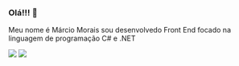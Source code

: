 ### Olá!!! 👋

Meu nome é Márcio Morais sou desenvolvedo Front End focado na linguagem de programação C# e .NET

<div>  
  <img src="https://github-readme-stats.vercel.app/api?username=marcio-morais&show_icons=true&theme=dark"/>  
  <!--<img src="https://github-readme-stats.vercel.app/api/pin/?username=marcio-morais&repo=github-readme-stats"/> -->
  <img src="https://github-readme-stats.vercel.app/api/top-langs/?username=marcio-morais&layout=Compact"/>
</div>

<!--
**marcio-morais/marcio-morais** is a ✨ _special_ ✨ repository because its `README.md` (this file) appears on your GitHub profile.

Here are some ideas to get you started:

- 🔭 I’m currently working on ...
- 🌱 I’m currently learning ...
- 👯 I’m looking to collaborate on ...
- 🤔 I’m looking for help with ...
- 💬 Ask me about ...
- 📫 How to reach me: ...
- 😄 Pronouns: ...
- ⚡ Fun fact: ...
-->
